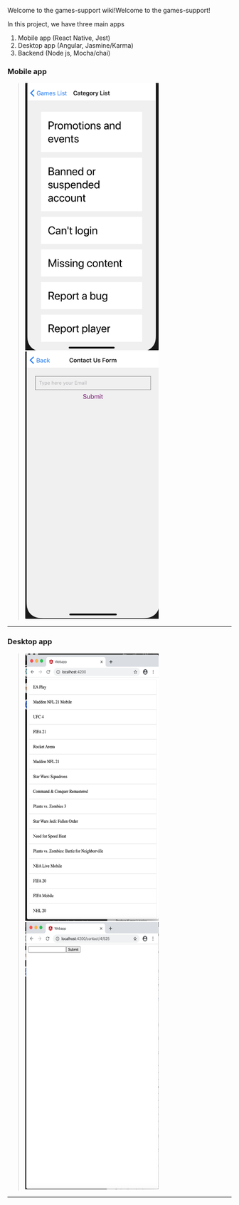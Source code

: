 Welcome to the games-support wiki!Welcome to the games-support!

In this project, we have three main apps
1. Mobile app (React Native, Jest)
2. Desktop app (Angular, Jasmine/Karma)
3. Backend (Node js, Mocha/chai)

### Mobile app
> <img src="https://github.com/v-bc-vivek/games-support/blob/master/Screenshot%202020-09-02%20at%2010.36.22%20PM.png" data-canonical-src="https://github.com/v-bc-vivek/games-support/blob/master/Screenshot%202020-09-02%20at%2010.36.22%20PM.png" width="300" height="600" />
> <img src="https://github.com/v-bc-vivek/games-support/blob/master/Screenshot%202020-09-02%20at%2010.36.28%20PM.png" data-canonical-src="https://github.com/v-bc-vivek/games-support/blob/master/Screenshot%202020-09-02%20at%2010.36.28%20PM.png" width="300" height="600" />
***

### Desktop app
> <img src="https://github.com/v-bc-vivek/games-support/blob/master/Screenshot%202020-09-02%20at%2010.36.43%20PM.png" width="300" height="600" />
> <img src="https://github.com/v-bc-vivek/games-support/blob/master/Screenshot%202020-09-02%20at%2010.36.55%20PM.png" width="300" height="600" />

***



